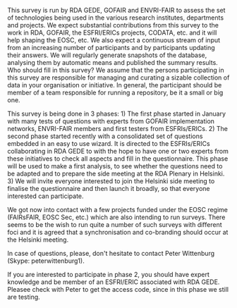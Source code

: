 This survey is run by RDA GEDE, GOFAIR and ENVRI-FAIR to assess the set of technologies being used in the various research institutes, departments and projects. We expect substantial contributions from this survey to the work in RDA, GOFAIR, the ESFRI/ERICs projects, CODATA, etc. and it will help shaping the EOSC, etc. We also expect a continuous stream of input from an increasing number of participants and by participants updating their answers. We will regularly  generate snapshots of the database, analysing them by automatic means and published the summary results. 
Who should fill in this survey? We assume that the persons participating in this survey are responsible for managing and curating a sizable collection of data in your organisation or initiative. In general, the participant should be member of a team responsible for running a repository, be it a small or big one.

This survey is being done in 3 phases: 1) The first phase started in January with many tests of questions with experts from GOFAIR implementation networks, ENVRI-FAIR members and first testers from ESFRIs/ERICs. 2) The second phase started recently with a consolidated set of questions embedded in an easy to use wizard. It is directed to the ESFRIs/ERICs collaborating in RDA GEDE to with the hope to have one or two experts from these initiatives to check all aspects and fill in the questionnaire. This phase will be used to make a first analysis, to see whether the questions need to be adapted and to prepare the side meeting at the RDA Plenary in Helsinki. 3) We will invite everyone interested to join the Helsinki side meeting to finalise the questionnaire and then launch it broadly, so that everyone interested can participate.

We got now into contact with a few projects funded under the EOSC regime (FAIRsFAIR, EOSC Sec, etc.) which are also intending to run 
surveys. There seems to be the wish to run quite a number of such surveys with different foci and it is agreed that a synchronisation and
co-branding should occur at the Helsinki meeting.

In case of questions, please, don't hesitate to contact Peter Wittenburg (Skype: peterwittenburg1). 

If you are interested to participate in phase 2, you should have expert knowledge and be member of an ESFRI/ERIC associated with RDA GEDE.
Pleasee check with Peter to get the access code, since in this phase we still are testing.

